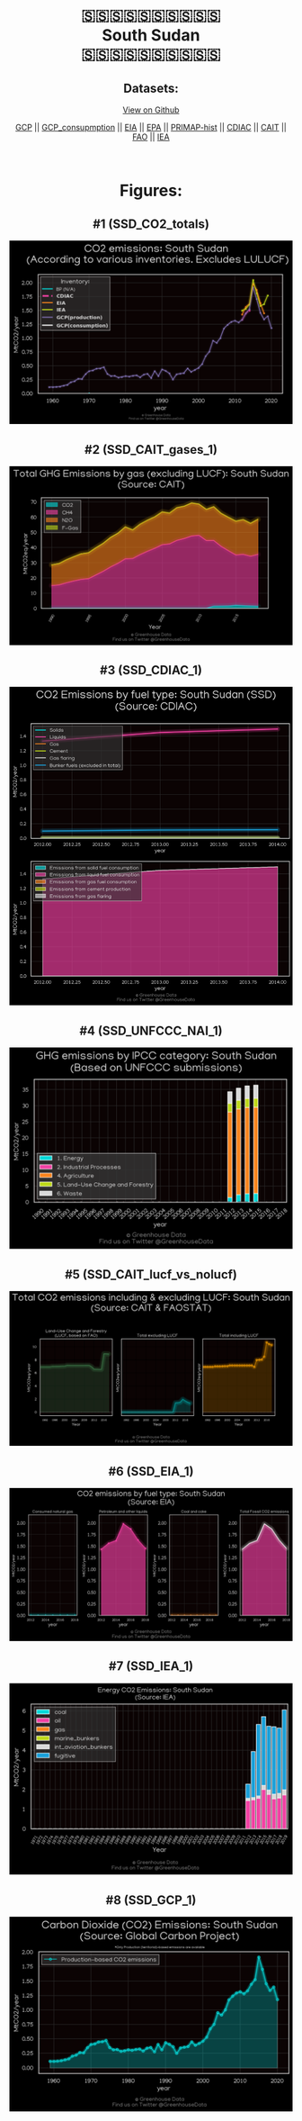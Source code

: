 
<center>
<h1 align="center">
🇸🇸🇸🇸🇸🇸🇸🇸🇸🇸
<br>
South Sudan
<br>
🇸🇸🇸🇸🇸🇸🇸🇸🇸🇸
</h1>
<h2>Datasets:</h2>
<p><a href="https://github.com/dquintani/GreenhouseData/tree/master/country_data/SSD_South Sudan/data">View on Github</a>
<br></p><p><a href="data/SSD_GCP.csv">GCP</a> || <a href="data/SSD_GCP_consupmption.csv">GCP_consupmption</a> || <a href="data/SSD_EIA.csv">EIA</a> || <a href="data/SSD_EPA.csv">EPA</a> || <a href="data/SSD_PRIMAP-hist.csv">PRIMAP-hist</a> || <a href="data/SSD_CDIAC.csv">CDIAC</a> || <a href="data/SSD_CAIT.csv">CAIT</a> || <a href="data/SSD_FAO.csv">FAO</a> || <a href="data/SSD_IEA.csv">IEA</a></p><p><br></p>
<h1>Figures:</h1><h2>#1 (SSD_CO2_totals)</h2>
<p><img alt="" src="figures/SSD_CO2_totals.png" /></p><h2>#2 (SSD_CAIT_gases_1)</h2>
<p><img alt="" src="figures/SSD_CAIT_gases_1.png" /></p><h2>#3 (SSD_CDIAC_1)</h2>
<p><img alt="" src="figures/SSD_CDIAC_1.png" /></p><h2>#4 (SSD_UNFCCC_NAI_1)</h2>
<p><img alt="" src="figures/SSD_UNFCCC_NAI_1.png" /></p><h2>#5 (SSD_CAIT_lucf_vs_nolucf)</h2>
<p><img alt="" src="figures/SSD_CAIT_lucf_vs_nolucf.png" /></p><h2>#6 (SSD_EIA_1)</h2>
<p><img alt="" src="figures/SSD_EIA_1.png" /></p><h2>#7 (SSD_IEA_1)</h2>
<p><img alt="" src="figures/SSD_IEA_1.png" /></p><h2>#8 (SSD_GCP_1)</h2>
<p><img alt="" src="figures/SSD_GCP_1.png" /></p>